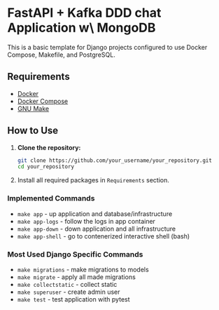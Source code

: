 # FastAPI + Kafka DDD chat Application w\ MongoDB

This is a basic template for Django projects configured to use Docker Compose, Makefile, and PostgreSQL.

## Requirements

- [Docker](https://www.docker.com/get-started)
- [Docker Compose](https://docs.docker.com/compose/install/)
- [GNU Make](https://www.gnu.org/software/make/)

## How to Use

1. **Clone the repository:**

   ```bash
   git clone https://github.com/your_username/your_repository.git
   cd your_repository

2. Install all required packages in `Requirements` section.


### Implemented Commands

* `make app` - up application and database/infrastructure
* `make app-logs` - follow the logs in app container
* `make app-down` - down application and all infrastructure
* `make app-shell` - go to contenerized interactive shell (bash)

### Most Used Django Specific Commands

* `make migrations` - make migrations to models
* `make migrate` - apply all made migrations
* `make collectstatic` - collect static
* `make superuser` - create admin user
* `make test` - test application with pytest